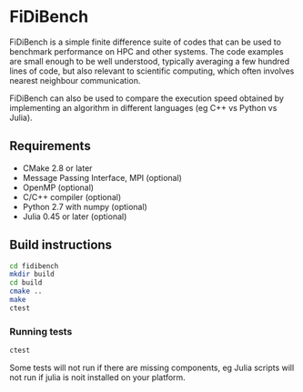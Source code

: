 # FiDiBench

FiDiBench is a simple finite difference suite of codes that can be used to benchmark 
performance on HPC and other systems. The code examples are small enough to be well
understood, typically averaging a few hundred lines of code, but also relevant to 
scientific computing, which often involves nearest neighbour communication. 

FiDiBench can also be used to compare the execution speed obtained by implementing an 
algorithm in different languages (eg C++ vs Python vs Julia).

## Requirements

* CMake 2.8 or later
* Message Passing Interface, MPI (optional)
* OpenMP (optional)
* C/C++ compiler (optional)
* Python 2.7 with numpy (optional)
* Julia 0.45 or later (optional)

## Build instructions

```bash
cd fidibench
mkdir build
cd build
cmake ..
make
ctest
```

### Running tests

```bash
ctest
```

Some tests will not run if there are missing components, eg Julia scripts will not run if
julia is noit installed on your platform.





